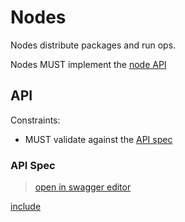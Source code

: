 # Nodes

Nodes distribute packages and run ops.

Nodes MUST implement the [node API](#api)

## API

Constraints:

- MUST validate against the [API spec](#api-spec)

### API Spec

> [open in swagger editor](http://editor.swagger.io/?url=https://opspec.io/0.1.5/node-api.spec.yml)

[include](node-api.spec.yml)
